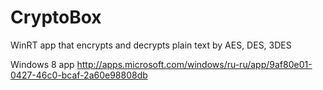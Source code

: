CryptoBox
=========

WinRT app that encrypts and decrypts plain text by AES, DES, 3DES

Windows 8 app http://apps.microsoft.com/windows/ru-ru/app/9af80e01-0427-46c0-bcaf-2a60e98808db
